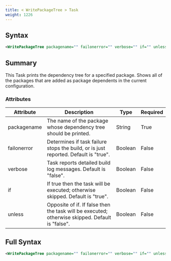 ```yaml
---
title: < WritePackageTree > Task
weight: 1226
---
```

## Syntax
```xml
<WritePackageTree packagename="" failonerror="" verbose="" if="" unless="" />
```
## Summary ##
This Task prints the dependency tree for a specified package. Shows all of the packages
that are added as package dependents in the current configuration.


### Attributes
| Attribute | Description | Type | Required |
| --------- | ----------- | ---- | -------- |
| packagename | The name of the package whose dependency tree should be printed. | String | True |
| failonerror | Determines if task failure stops the build, or is just reported. Default is &quot;true&quot;. | Boolean | False |
| verbose | Task reports detailed build log messages.  Default is &quot;false&quot;. | Boolean | False |
| if | If true then the task will be executed; otherwise skipped. Default is &quot;true&quot;. | Boolean | False |
| unless | Opposite of if.  If false then the task will be executed; otherwise skipped. Default is &quot;false&quot;. | Boolean | False |

## Full Syntax
```xml
<WritePackageTree packagename="" failonerror="" verbose="" if="" unless="" />
```
